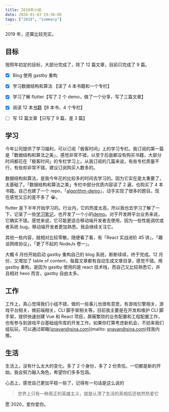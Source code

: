 ```yaml
---
title: 2019年小结
date: 2020-01-03 19:30:00
tags: ["2019", "summary"]
---
```


2019 年，还算比较充实。

## 目标

按照年初定的目标，大部分完成了，除了 12 篇文章，目前只完成了 9 篇。

- [x] Blog 使用 gastby 重构

- [x] 学习数据结构和算法 【读了 4 本书籍和一个专栏】

- [x] 学习了解 flutter【写了 2 个 demo，做了一个分享，写了三篇文章】

- [x] 阅读 12 本[书籍](https://github.com/snayan/bookLists#2019)【8 本书，4 个专栏】

- [ ] 写 12 篇文章【只写了 9 篇，差 3 篇】

## 学习

今年公司提供了学习福利，可以订阅「极客时间」上的学习专栏。我订阅的第一篇是「数据结构和算法之美」，感觉非常不错，以至于后面都没有购买书籍，大部分时间都花在「极客时间」的专栏学习上。从我订阅的几篇来说，有些专栏质量不行，有些却非常不错，建议订阅购买人数多的。

数据结构和算法，是我今年花的比较多的时间去学习的。因为它实在是太重要了，太基础了。「数据结构和算法之美」专栏中部分优质内容读了 2 遍，也购买了 4 本书籍。自己也建了一个 repo，「[algorithm-demo](https://github.com/snayan/algorithm-demo)」，动手实现了很多的题目。现在感觉又忘的差不多了 😭。

flutter 是下半年开始学习的。行业内，它的热度太高，所以我也去学习了解了一下，记录了一些[学习笔记](https://snayan.github.io/search?query=flutter)，也开发了一个小的[demo](https://github.com/snayan/flutter_juejin)。对于开发跨平台业务来说，它确实不错。感觉来说，它可能更适合移动端开发者去使用，因为一些性能调优或者系统 bug，移动端开发者更加熟悉。我会继续关注它。

其他一些内容，就相对比较零散，随便看了看，有「React 实战进阶 45 讲」，「趣谈网络协议」，「更了不起的 NodeJs 卷一」。

大概 6 月份开始启动 gastby 重构自己的 blog 系统，断断续续，终于完成。12 月份，又增加了 table of content，每篇文章都有自动生成文章目录，感觉不错。用 gastby 重构，是因为 gastby 使用的是 react 技术栈，而自己又比较熟悉它，并且相对 hexo 而言，gastby 自由太多。

## 工作

工作上，真心觉得我们小组不错，做的一些事儿也很有意思，有游戏引擎相关，游戏平台相关，微前端相关，CLI 脚手架相关等。目前我主要是在开发和维护 CLI 脚手架，提供快速创建 Vue 和 React 项目，屏蔽繁琐的业务配置和工程配置工作，也有参与到游戏平台基础组件库的开发工作。如果你打算考虑新机会，不妨来我们组玩玩，可以通过邮箱[snayan@sina.com](mailto: snayan@sina.com)找我内推。

## 生活

生活上，没有什么太大的变化。多了 2 个身份，多了 2 份责任。一切都是新的开始，我会努力融入角色，希望你们多多包涵。

心态上，感觉自己更加平稳一些了，记得有一句话是这么说的

> 世界上只有一种真正的英雄主义，就是认清了生活的真相后还依然热爱它

愿 2020，爱你爱你。
